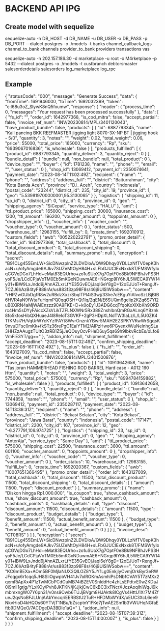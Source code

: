 # BACKEND API IPG

## Create model with sequelize
sequelize-auto -h DB_HOST -d DB_NAME -u DB_USER -x DB_PASS -p DB_PORT --dialect postgres -o ./models -t banks channel_callback_logs channel_to_bank channels provider_to_bank providers transactions vas

sequelize-auto -h 202.157.186.30 -d marketplace -u root -x M4rketplace -p 5432 --dialect postgres -o ./models -t custbranch debtorsmaster salesorderdetails salesorders log_marketplace log_rpc

## Example
{
    "statusCode": "000",
    "message": "Generate Success",
    "data": {
        "fromTime": 1691946000,
        "toTime": 1692032399,
        "token": "c:l68u3oZ_SlywK8nQ5fxumw",
        "response": {
            "header": {
                "process_time": 0,
                "messages": "Your request has been processed successfully"
            },
            "data": [
                {
                    "fs_id": "",
                    "order_id": 1642977368,
                    "is_cod_mitra": false,
                    "accept_partial": false,
                    "invoice_ref_num": "INV/20230814/MPL/3401120043",
                    "have_product_bundle": false,
                    "products": [
                        {
                            "id": 6887793345,
                            "name": "Kail pancing BKK REEFMASTER jigging light 8070-3X-NP BT | jigging hook - 5/0",
                            "quantity": 3,
                            "notes": "",
                            "weight": 0.02,
                            "total_weight": 0.06,
                            "price": 55000,
                            "total_price": 165000,
                            "currency": "Rp",
                            "sku": "6939067016836",
                            "is_wholesale": false
                        }
                    ],
                    "products_fulfilled": [
                        {
                            "product_id": 6887793345,
                            "quantity_deliver": 3,
                            "quantity_reject": 0
                        }
                    ],
                    "bundle_detail": {
                        "bundle": null,
                        "non_bundle": null,
                        "total_product": 0
                    },
                    "device_type": "",
                    "buyer": {
                        "id": 1781238,
                        "name": "",
                        "phone": "",
                        "email": "",
                        "user_status": 0
                    },
                    "shop_id": 13069412,
                    "payment_id": 2350074641,
                    "payment_date": "2023-08-14T11:02:49Z",
                    "recipient": {
                        "name": "",
                        "phone": "",
                        "address": {
                            "address_full": "",
                            "district": "Baiturrahman",
                            "city": "Kota Banda Aceh",
                            "province": "D.I. Aceh",
                            "country": "Indonesia",
                            "postal_code": "23244",
                            "district_id": 235,
                            "city_id": 19,
                            "province_id": 1,
                            "geo": "5.539819700000001,95.3130065"
                        }
                    },
                    "logistics": {
                        "shipping_id": 11,
                        "sp_id": 0,
                        "district_id": 0,
                        "city_id": 0,
                        "province_id": 0,
                        "geo": "",
                        "shipping_agency": "SiCepat",
                        "service_type": "HALU"
                    },
                    "amt": {
                        "ttl_product_price": 165000,
                        "shipping_cost": 30000,
                        "insurance_cost": 1200,
                        "ttl_amount": 196200,
                        "voucher_amount": 0,
                        "toppoints_amount": 0
                    },
                    "dropshipper_info": {},
                    "voucher_info": {
                        "voucher_code": "",
                        "voucher_type": 0,
                        "voucher_amount": 0
                    },
                    "order_status": 500,
                    "warehouse_id": 12983155,
                    "fulfill_by": 0,
                    "create_time": 1692010912,
                    "custom_fields": {
                        "awb": "005220222761"
                    },
                    "promo_order_detail": {
                        "order_id": 1642977368,
                        "total_cashback": 0,
                        "total_discount": 0,
                        "total_discount_product": 0,
                        "total_discount_shipping": 0,
                        "total_discount_details": null,
                        "summary_promo": null
                    },
                    "encryption": {
                        "secret": "B91CLg455EmLW+SicDNwzplnZ2LDVDloA/QW9Dhqy0YDLLzNfTV0epK3hacN+u/ofyAmgde9AJkv7SUZeMtOyH84H+sLFbGJUCIExNxxk8T/FMSWfyIoqCGVqDGo7LhHd+eMat83EQUrho+zo1uSUoX7g7OptF0e8Bk9NFBhJvPS3HyoF5Je/LCdCPjaVxTM0Eb5mKGxNDuwmAE6+NGrqp9lY6hJL5WECA9YW14y01+lBW9LxJndd9jAhnAZLxrLfYE35GvEOjJaql6eY8gD+12oEJUoT+RengJf+7CZJ6I/AzB4tyF888rAr/us883f3zp98F8s/46j9UlSIWSobw==",
                        "content": "rHPZwGUbDgfR8w2uRBdzXxzrSbqlTPI4iS3wj/33lre7cEKguYiAIvoSzLBjBtB6HVR4aN9fWtaFuHqmPQ0qqOSH+Qt1Iq/2qEN/E6SUQm6gelip2KZq6S7YI2uB0XiRN4aMjWAlEnzzz90A9FKE+D+k0oEy1J3ADG6cqTfqoKoXlXbKh9ORDrc4Hm5sDYyFAiccXZsVLikTZFLNXWNr5Rx388ZnshIbnQmRGaALnq6Y8znk8fo5kfosHibQXHuaeJ4I8ReIoT3GVKF+2gP3HDpXLNdTW3IaLz/L/L5U0ZK4TfKMsi7H/VqUrWYcKYzfFAYt8WvrOnznkYBwr5MAH2EZSPKYVKwWrSgqsK9nvuDFsc0mKk+fkSTz36rePgC1EaiYTM2/AIPzHwo6PGyenxW/uNeInhgSLa3HHZzAAugzTUitO3zRB1ZSjJeQOuyOcvPHeD6uy5qs69h9IbkvRcbEs/oLfo8VmFiE3YT/gg=="
                    },
                    "addon_info": null,
                    "shipment_fulfillment": {
                        "accept_deadline": "2023-08-15T11:02:49Z",
                        "confirm_shipping_deadline": "2023-08-16T11:02:49Z"
                    },
                    "is_plus": false
                },
                {
                    "fs_id": "",
                    "order_id": 1643127009,
                    "is_cod_mitra": false,
                    "accept_partial": false,
                    "invoice_ref_num": "INV/20230814/MPL/3401500876",
                    "have_product_bundle": false,
                    "products": [
                        {
                            "id": 10913642658,
                            "name": "Tas joran HAMMERHEAD FISHING ROD BARREL Hard case - A012 160 Htm",
                            "quantity": 1,
                            "notes": "",
                            "weight": 3,
                            "total_weight": 3,
                            "price": 575000,
                            "total_price": 575000,
                            "currency": "Rp",
                            "sku": "8994784159882",
                            "is_wholesale": false
                        }
                    ],
                    "products_fulfilled": [
                        {
                            "product_id": 10913642658,
                            "quantity_deliver": 1,
                            "quantity_reject": 0
                        }
                    ],
                    "bundle_detail": {
                        "bundle": null,
                        "non_bundle": null,
                        "total_product": 0
                    },
                    "device_type": "",
                    "buyer": {
                        "id": 7744859,
                        "name": "",
                        "phone": "",
                        "email": "",
                        "user_status": 0
                    },
                    "shop_id": 13069412,
                    "payment_id": 2350287117,
                    "payment_date": "2023-08-14T13:39:31Z",
                    "recipient": {
                        "name": "",
                        "phone": "",
                        "address": {
                            "address_full": "",
                            "district": "Bekasi Selatan",
                            "city": "Kota Bekasi",
                            "province": "Jawa Barat",
                            "country": "Indonesia",
                            "postal_code": "17147",
                            "district_id": 2200,
                            "city_id": 167,
                            "province_id": 12,
                            "geo": "-6.277791,106.974725"
                        }
                    },
                    "logistics": {
                        "shipping_id": 23,
                        "sp_id": 0,
                        "district_id": 0,
                        "city_id": 0,
                        "province_id": 0,
                        "geo": "",
                        "shipping_agency": "AnterAja",
                        "service_type": "Same Day"
                    },
                    "amt": {
                        "ttl_product_price": 575000,
                        "shipping_cost": 22500,
                        "insurance_cost": 3600,
                        "ttl_amount": 601100,
                        "voucher_amount": 0,
                        "toppoints_amount": 0
                    },
                    "dropshipper_info": {},
                    "voucher_info": {
                        "voucher_code": "",
                        "voucher_type": 0,
                        "voucher_amount": 0
                    },
                    "order_status": 10,
                    "warehouse_id": 12983155,
                    "fulfill_by": 0,
                    "create_time": 1692020367,
                    "custom_fields": {
                        "awb": "10007651366495"
                    },
                    "promo_order_detail": {
                        "order_id": 1643127009,
                        "total_cashback": 0,
                        "total_discount": 11500,
                        "total_discount_product": 11500,
                        "total_discount_shipping": 0,
                        "total_discount_details": [
                            {
                                "amount": 11500,
                                "type": "discount_product"
                            }
                        ],
                        "summary_promo": [
                            {
                                "name": "Diskon hingga Rp1.000.000",
                                "is_coupon": true,
                                "show_cashback_amount": true,
                                "show_discount_amount": true,
                                "cashback_amount": 0,
                                "cashback_points": 0,
                                "cashback_details": null,
                                "type": "discount",
                                "discount_amount": 11500,
                                "discount_details": [
                                    {
                                        "amount": 11500,
                                        "type": "discount_product",
                                        "budget_details": [
                                            {
                                                "budget_type": 1,
                                                "benefit_amount": 11500,
                                                "actual_benefit_amount": 11500
                                            },
                                            {
                                                "budget_type": 2,
                                                "benefit_amount": 0,
                                                "actual_benefit_amount": 0
                                            },
                                            {
                                                "budget_type": 3,
                                                "benefit_amount": 0,
                                                "actual_benefit_amount": 0
                                            }
                                        ]
                                    }
                                ],
                                "invoice_desc": "CT08RS"
                            }
                        ]
                    },
                    "encryption": {
                        "secret": "B91CLg455EmLW+SicDNwzplnZ2LDVDloA/QW9Dhqy0YDLLzNfTV0epK3hacN+u/ofyAmgde9AJkv7SUZeMtOyH84H+sLFbGJUCIExNxxk8T/FMSWfyIoqCGVqDGo7LhHd+eMat83EQUrho+zo1uSUoX7g7OptF0e8Bk9NFBhJvPS3HyoF5Je/LCdCPjaVxTM0Eb5mKGxNDuwmAE6+NGrqp9lY6hJL5WECA9YW14y01+lBW9LxJndd9jAhnAZLxrLfYE35GvEOjJaql6eY8gD+12oEJUoT+RengJf+7CZJ6I/AzB4tyF888rAr/us883f3zp98F8s/46j9UlSIWSobw==",
                        "content": "KC6mBEXa+AOm5BF0MjlaNUX2QlLOZ8Y5JY1Lg0EnkjIyOvmjOrkByr3eRWJFcqgx6r1cqq5JH8SliOgwpbVH41Jv7oIROKmAsmhlPsDNbfCVAY5T7zMXx2qemRiApXx4P1zTwMCbPCdOuMB74iBZEV0SnlddHc4zhLsEPdtvE0wZKDaJ0i9mll1grjg/YLxKOy/Pvh8JKFKN/jKJjkjCwC6kBC3lxTNcrXJczAoqIhiWqJi9kmbmxngW07Y6pn31/v0ns9Owb6TUJjBVgm8HJAktk8ICgVs4HttU1Xr7M4ZfueJ2qsNoBFJLUnjAAbYmcqriEERBStU2TuR+HFDMbWYdX/uEUC3XcL6ee9NkvHioD4kHQOs60YTVjT1NBu/bZscptnY1FKe7jTwAE2Sm1b3VWUHqNGfaEftb9DMQeO/7ACDgeDA3BDIe1aQ="
                    },
                    "addon_info": null,
                    "shipment_fulfillment": {
                        "accept_deadline": "2023-08-15T07:39:31Z",
                        "confirm_shipping_deadline": "2023-08-15T14:00:00Z"
                    },
                    "is_plus": false
                }
            ]
        }
    }
}